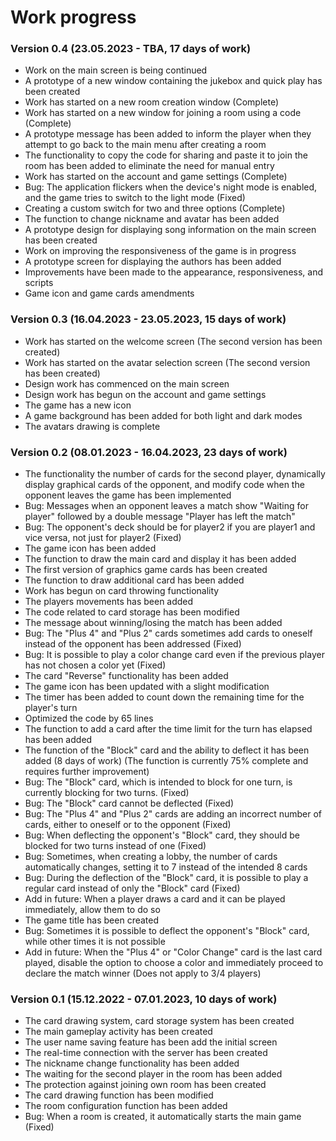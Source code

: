 # Work progress
### Version 0.4 (23.05.2023 - TBA, 17 days of work)
- Work on the main screen is being continued
- A prototype of a new window containing the jukebox and quick play has been created
- Work has started on a new room creation window (Complete)
- Work has started on a new window for joining a room using a code (Complete)
- A prototype message has been added to inform the player when they attempt to go back to the main menu after creating a room
- The functionality to copy the code for sharing and paste it to join the room has been added to eliminate the need for manual entry
- Work has started on the account and game settings (Complete)
- Bug: The application flickers when the device's night mode is enabled, and the game tries to switch to the light mode (Fixed)
- Creating a custom switch for two and three options (Complete)
- The function to change nickname and avatar has been added
- A prototype design for displaying song information on the main screen has been created
- Work on improving the responsiveness of the game is in progress 
- A prototype screen for displaying the authors has been added
- Improvements have been made to the appearance, responsiveness, and scripts
- Game icon and game cards amendments
### Version 0.3 (16.04.2023 - 23.05.2023, 15 days of work)
- Work has started on the welcome screen (The second version has been created)
- Work has started on the avatar selection screen (The second version has been created)
- Design work has commenced on the main screen
- Design work has begun on the account and game settings
- The game has a new icon
- A game background has been added for both light and dark modes
- The avatars drawing is complete
### Version 0.2 (08.01.2023 - 16.04.2023, 23 days of work)
- The functionality the number of cards for the second player, dynamically display graphical cards of the opponent, and modify code when the opponent leaves the game has been implemented
- Bug: Messages when an opponent leaves a match show "Waiting for player" followed by a double message "Player has left the match"
- Bug: The opponent's deck should be for player2 if you are player1 and vice versa, not just for player2 (Fixed)
- The game icon has been added
- The function to draw the main card and display it has been added
- The first version of graphics game cards has been created
- The function to draw additional card has been added 
- Work has begun on card throwing functionality
- The players movements has been added
- The code related to card storage has been modified
- The message about winning/losing the match has been added
- Bug: The "Plus 4" and "Plus 2" cards sometimes add cards to oneself instead of the opponent has been addressed (Fixed)
- Bug: It is possible to play a color change card even if the previous player has not chosen a color yet (Fixed)
- The card "Reverse" functionality has been added
- The game icon has been updated with a slight modification
- The timer has been added to count down the remaining time for the player's turn
- Optimized the code by 65 lines
- The function to add a card after the time limit for the turn has elapsed has been added
- The function of the "Block" card and the ability to deflect it has been added (8 days of work) (The function is currently 75% complete and requires further improvement)
- Bug: The "Block" card, which is intended to block for one turn, is currently blocking for two turns. (Fixed)
- Bug: The "Block" card cannot be deflected (Fixed)
- Bug: The "Plus 4" and "Plus 2" cards are adding an incorrect number of cards, either to oneself or to the opponent (Fixed) 
- Bug: When deflecting the opponent's "Block" card, they should be blocked for two turns instead of one (Fixed)
- Bug: Sometimes, when creating a lobby, the number of cards automatically changes, setting it to 7 instead of the intended 8 cards
- Bug: During the deflection of the "Block" card, it is possible to play a regular card instead of only the "Block" card (Fixed)
- Add in future: When a player draws a card and it can be played immediately, allow them to do so
- The game title has been created
- Bug: Sometimes it is possible to deflect the opponent's "Block" card, while other times it is not possible
- Add in future: When the "Plus 4" or "Color Change" card is the last card played, disable the option to choose a color and immediately proceed to declare the match winner (Does not apply to 3/4 players)
### Version 0.1 (15.12.2022 - 07.01.2023, 10 days of work)
- The card drawing system, card storage system has been created
- The main gameplay activity has been created
- The user name saving feature has been add the initial screen
- The real-time connection with the server has been created
- The nickname change functionality has been added
- The waiting for the second player in the room has been added
- The protection against joining own room has been created
- The card drawing function has been modified
- The room configuration function has been added
- Bug: When a room is created, it automatically starts the main game (Fixed)
